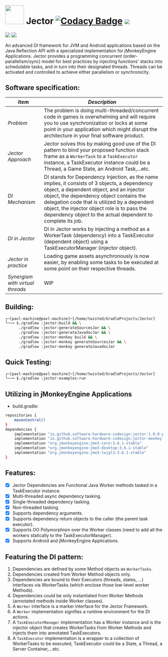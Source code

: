 # <img src="https://github.com/Software-Hardware-Codesign/Jector/assets/60224159/a7989a90-9c00-483c-9ffd-166f8a50b21c" width=60 length=60/> Jector [![Codacy Badge](https://app.codacy.com/project/badge/Grade/3fe7dc8b13ec42a7a15e4c851d90f47e)](https://app.codacy.com/gh/Software-Hardware-Codesign/Jector/dashboard?utm_source=gh&utm_medium=referral&utm_content=&utm_campaign=Badge_grade) [![](https://img.shields.io/badge/Jector_Framework-latest_version-red)](https://github.com/Software-Hardware-Codesign/Jector/releases/tag/1.0.0-pre-alpha)
[![](https://github.com/Software-Hardware-Codesign/jector/actions/workflows/build-test.yml/badge.svg)]() [![](https://github.com/Software-Hardware-Codesign/jector/actions/workflows/build-deploy.yml/badge.svg)]()

An advanced DI framework for JVM and Android applications based on the Java Reflection API with a specialized implementation for jMonkeyEngine Applications. Jector provides a programming concurrent (order-parallelism/sync) model for best practices by injecting functions' stacks into schedulable tasks, and in turn into their designated threads. Threads can be activated and controlled to achieve either parallelism or synchronicity.

## Software specification: 
| *_Item_* | *Description* |
|-----------|-----------|
| _Problem_ | The problem is doing multi-threaded/concurrent code in games is overwhelming and will require you to use synchronization or locks at some point in your application which might disrupt the architecture in your final software product. |
| _Jector Approach_ | Jector solves this by making good use of the DI pattern to bind your proposed function stack frame as a `WorkerTask` to a `TaskExecutor` instance, a TaskExecutor instance could be a Thread, a Game State, an Android Task,...etc. |
| _DI Mechanism_ | DI stands for Dependency Injection, as the name implies, it consists of 3 objects, a dependency object, a dependent object, and an injector object, the dependency object contains the delegation code that is utilized by a dependent object, the injector object role is to pass the dependency object to the actual dependent to complete its job. | 
| _DI in Jector_ | DI in Jector works by injecting a method as a WorkerTask (dependency) into a TaskExecutor (dependent object) using a TaskExecutorManager (injector object). 
| _Jector in practice_ | Loading game assets asynchronously is now easier, by enabling some tasks to be executed at some point on their respective threads. |
| _Synergism with virtual threads_ | WIP |

## Building:
```bash
┌─[pavl-machine@pavl-machine]─[/home/twisted/GradleProjects/Jector]
└──╼ $./gradlew :jector:build && \
      ./gradlew :jector:generateSourcesJar && \
      ./gradlew :jector:generateJavadocJar && \
      ./gradlew :jector-monkey build && \
      ./gradlew :jector-monkey generateSourcesJar && \
      ./gradlew :jector-monkey generateJavadocJar
```

## Quick Testing:
```bash
┌─[pavl-machine@pavl-machine]─[/home/twisted/GradleProjects/Jector]
└──╼ $./gradlew :jector-examples:run
```

## Utilizing in jMonkeyEngine Applications
- build.gradle:
```bash
repositories {
    mavenCentral()
}
dependencies {
    implementation "io.github.software-hardware-codesign:jector:1.0.0-pre-alpha"
    implementation "io.github.software-hardware-codesign:jector-monkey:1.0.0-pre-alpha"
    implementation "org.jmonkeyengine:jme3-core:3.6.1-stable"
    implementation "org.jmonkeyengine:jme3-desktop:3.6.1-stable"
    implementation "org.jmonkeyengine:jme3-lwjgl3:3.6.1-stable"
}
```

## Features: 
- [x] Jector Dependencies are Functional Java Worker methods tasked in a TaskExecutor instance.
- [x] Multi-threaded async dependency tasking.
- [x] Single-threaded dependency tasking.
- [x] Non-threaded tasking.
- [x] Supports dependency arguments.
- [x] Supports dependency return objects to the caller (the parent task executor).
- [x] Supports OO Polymorphism over the Worker classes (need to add all the workers statically to the TaskExecutorManager).
- [x] Supports Android and jMonkeyEngine Applications.

## Featuring the DI pattern: 
1) Dependencies are defined by some Method objects as `WorkerTasks`.
2) Dependencies created from Worker Method objects only.
3) Dependencies are bound to their Executors (threads, states, ...) interfaces via WorkerTasks (which enclose those low-level worker Methods).
4) Dependencies could be only instantiated from Worker Methods (annotated methods inside Worker classes).
5) A `Worker` interface is a marker interface for the Jector Framework.
6) A `Worker` implementation signifies a runtime environment for the DI actions.
7) A `TaskExecutorManager` implementation has a Worker instance and is the injector object that creates WorkerTasks from Worker Methods and injects them into annotated TaskExecutors.
8) A `TaskExecutor` implementation is a wrapper to a collection of WorkerTasks to be executed, TaskExecutor could be a State, a Thread, a Server Container,...etc.
